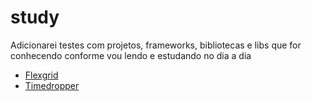# study

Adicionarei testes com projetos, frameworks, bibliotecas e libs que for conhecendo conforme vou lendo e estudando no dia a dia

* [Flexgrid](http://flexboxgrid.com/)
* [Timedropper](http://felicegattuso.com/projects/timedropper/)
